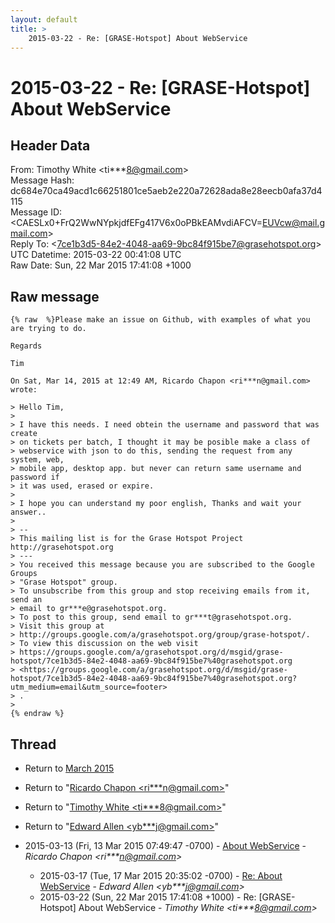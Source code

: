 ```yaml
---
layout: default
title: >
    2015-03-22 - Re: [GRASE-Hotspot] About WebService
---
```


# 2015-03-22 - Re: [GRASE-Hotspot] About WebService

## Header Data

From: Timothy White \<ti***8@gmail.com\><br>
Message Hash: dc684e70ca49acd1c66251801ce5aeb2e220a72628ada8e28eecb0afa37d4115<br>
Message ID: \<CAESLx0+FrQ2WwNYpkjdfEFg417V6x0oPBkEAMvdiAFCV=EUVcw@mail.gmail.com\><br>
Reply To: \<7ce1b3d5-84e2-4048-aa69-9bc84f915be7@grasehotspot.org\><br>
UTC Datetime: 2015-03-22 00:41:08 UTC<br>
Raw Date: Sun, 22 Mar 2015 17:41:08 +1000<br>

## Raw message

```
{% raw  %}Please make an issue on Github, with examples of what you are trying to do.

Regards

Tim

On Sat, Mar 14, 2015 at 12:49 AM, Ricardo Chapon <ri***n@gmail.com>
wrote:

> Hello Tim,
>
> I have this needs. I need obtein the username and password that was create
> on tickets per batch, I thought it may be posible make a class of
> webservice with json to do this, sending the request from any system, web,
> mobile app, desktop app. but never can return same username and password if
> it was used, erased or expire.
>
> I hope you can understand my poor english, Thanks and wait your answer..
>
> --
> This mailing list is for the Grase Hotspot Project http://grasehotspot.org
> ---
> You received this message because you are subscribed to the Google Groups
> "Grase Hotspot" group.
> To unsubscribe from this group and stop receiving emails from it, send an
> email to gr***e@grasehotspot.org.
> To post to this group, send email to gr***t@grasehotspot.org.
> Visit this group at
> http://groups.google.com/a/grasehotspot.org/group/grase-hotspot/.
> To view this discussion on the web visit
> https://groups.google.com/a/grasehotspot.org/d/msgid/grase-hotspot/7ce1b3d5-84e2-4048-aa69-9bc84f915be7%40grasehotspot.org
> <https://groups.google.com/a/grasehotspot.org/d/msgid/grase-hotspot/7ce1b3d5-84e2-4048-aa69-9bc84f915be7%40grasehotspot.org?utm_medium=email&utm_source=footer>
> .
>
{% endraw %}
```

## Thread

+ Return to [March 2015](/archive/2015/03)

+ Return to "[Ricardo Chapon <ri***n<span>@</span>gmail.com>](/authors/ri___n_at_gmail_com)"
+ Return to "[Timothy White <ti***8<span>@</span>gmail.com>](/authors/ti___8_at_gmail_com)"
+ Return to "[Edward Allen <yb***j<span>@</span>gmail.com>](/authors/yb___j_at_gmail_com)"

+ 2015-03-13 (Fri, 13 Mar 2015 07:49:47 -0700) - [About  WebService](/archive/2015/03/e5b29781ef63dee28dd698ae59caeca2f270740bebb0802730caad75963d557f) - _Ricardo Chapon \<ri***n@gmail.com\>_
  + 2015-03-17 (Tue, 17 Mar 2015 20:35:02 -0700) - [Re: About  WebService](/archive/2015/03/3a4f299bf2474a44234718fa58e3780a64ee52f98a16e98d2600e7b479dbed36) - _Edward Allen \<yb***j@gmail.com\>_
  + 2015-03-22 (Sun, 22 Mar 2015 17:41:08 +1000) - Re: [GRASE-Hotspot] About WebService - _Timothy White \<ti***8@gmail.com\>_

